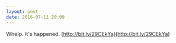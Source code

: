 ```yaml
---
layout: post
date: 2016-07-11 20:09
---
```

Whelp. It's happened. [http://bit.ly/29CEkYa](http://bit.ly/29CEkYa)

